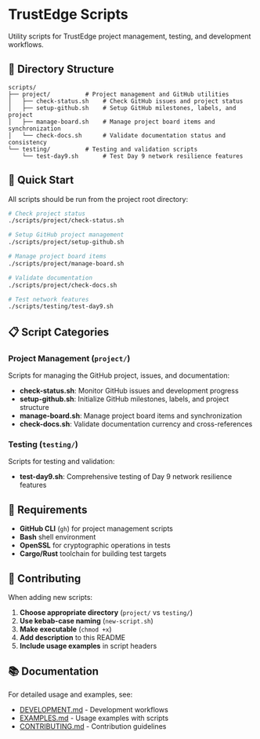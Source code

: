 <!--
Copyright (c) 2025 John Turner
MPL-2.0: https://mozilla.org/MPL/2.0/
Project: trustedge — Privacy and trust at the edge.
GitHub: https://github.com/TrustEdge-Labs/trustedge
-->

# TrustEdge Scripts

Utility scripts for TrustEdge project management, testing, and development workflows.

## 📁 Directory Structure

```
scripts/
├── project/          # Project management and GitHub utilities
│   ├── check-status.sh    # Check GitHub issues and project status
│   ├── setup-github.sh    # Setup GitHub milestones, labels, and project
│   ├── manage-board.sh    # Manage project board items and synchronization
│   └── check-docs.sh      # Validate documentation status and consistency
└── testing/          # Testing and validation scripts
    └── test-day9.sh       # Test Day 9 network resilience features
```

## 🚀 Quick Start

All scripts should be run from the project root directory:

```bash
# Check project status
./scripts/project/check-status.sh

# Setup GitHub project management
./scripts/project/setup-github.sh

# Manage project board items
./scripts/project/manage-board.sh

# Validate documentation
./scripts/project/check-docs.sh

# Test network features
./scripts/testing/test-day9.sh
```

## 📋 Script Categories

### Project Management (`project/`)
Scripts for managing the GitHub project, issues, and documentation:

- **check-status.sh**: Monitor GitHub issues and development progress
- **setup-github.sh**: Initialize GitHub milestones, labels, and project structure
- **manage-board.sh**: Manage project board items and synchronization
- **check-docs.sh**: Validate documentation currency and cross-references

### Testing (`testing/`)
Scripts for testing and validation:

- **test-day9.sh**: Comprehensive testing of Day 9 network resilience features

## 🔧 Requirements

- **GitHub CLI** (`gh`) for project management scripts
- **Bash** shell environment
- **OpenSSL** for cryptographic operations in tests
- **Cargo/Rust** toolchain for building test targets

## 📝 Contributing

When adding new scripts:

1. **Choose appropriate directory** (`project/` vs `testing/`)
2. **Use kebab-case naming** (`new-script.sh`)
3. **Make executable** (`chmod +x`)
4. **Add description** to this README
5. **Include usage examples** in script headers

## 📚 Documentation

For detailed usage and examples, see:

- [DEVELOPMENT.md](../DEVELOPMENT.md) - Development workflows
- [EXAMPLES.md](../EXAMPLES.md) - Usage examples with scripts
- [CONTRIBUTING.md](../CONTRIBUTING.md) - Contribution guidelines
